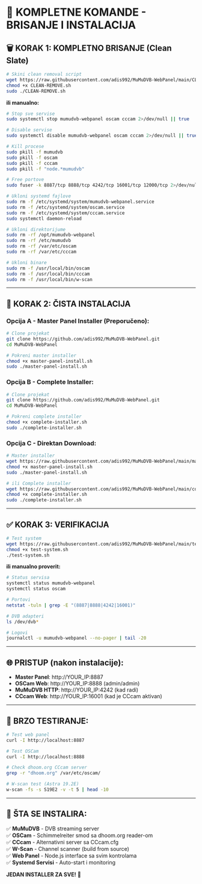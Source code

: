 # 🚀 KOMPLETNE KOMANDE - BRISANJE I INSTALACIJA

## 🗑️ KORAK 1: KOMPLETNO BRISANJE (Clean Slate)

```bash
# Skini clean removal script
wget https://raw.githubusercontent.com/adis992/MuMuDVB-WebPanel/main/CLEAN-REMOVE.sh
chmod +x CLEAN-REMOVE.sh
sudo ./CLEAN-REMOVE.sh
```

**ili manualno:**

```bash
# Stop sve servise
sudo systemctl stop mumudvb-webpanel oscam cccam 2>/dev/null || true

# Disable servise
sudo systemctl disable mumudvb-webpanel oscam cccam 2>/dev/null || true

# Kill procese
sudo pkill -f mumudvb
sudo pkill -f oscam  
sudo pkill -f cccam
sudo pkill -f "node.*mumudvb"

# Free portove
sudo fuser -k 8887/tcp 8888/tcp 4242/tcp 16001/tcp 12000/tcp 2>/dev/null || true

# Ukloni systemd fajlove
sudo rm -f /etc/systemd/system/mumudvb-webpanel.service
sudo rm -f /etc/systemd/system/oscam.service
sudo rm -f /etc/systemd/system/cccam.service
sudo systemctl daemon-reload

# Ukloni direktorijume
sudo rm -rf /opt/mumudvb-webpanel
sudo rm -rf /etc/mumudvb
sudo rm -rf /var/etc/oscam
sudo rm -rf /var/etc/cccam

# Ukloni binare
sudo rm -f /usr/local/bin/oscam
sudo rm -f /usr/local/bin/cccam
sudo rm -f /usr/local/bin/w-scan
```

---

## 🚀 KORAK 2: ČISTA INSTALACIJA

### Opcija A - Master Panel Installer (Preporučeno):

```bash
# Clone projekat
git clone https://github.com/adis992/MuMuDVB-WebPanel.git
cd MuMuDVB-WebPanel

# Pokreni master installer
chmod +x master-panel-install.sh
sudo ./master-panel-install.sh
```

### Opcija B - Complete Installer:

```bash
# Clone projekat
git clone https://github.com/adis992/MuMuDVB-WebPanel.git
cd MuMuDVB-WebPanel

# Pokreni complete installer
chmod +x complete-installer.sh
sudo ./complete-installer.sh
```

### Opcija C - Direktan Download:

```bash
# Master installer
wget https://raw.githubusercontent.com/adis992/MuMuDVB-WebPanel/main/master-panel-install.sh
chmod +x master-panel-install.sh
sudo ./master-panel-install.sh

# ili Complete installer
wget https://raw.githubusercontent.com/adis992/MuMuDVB-WebPanel/main/complete-installer.sh
chmod +x complete-installer.sh
sudo ./complete-installer.sh
```

---

## ✅ KORAK 3: VERIFIKACIJA

```bash
# Test system
wget https://raw.githubusercontent.com/adis992/MuMuDVB-WebPanel/main/test-system.sh
chmod +x test-system.sh
./test-system.sh
```

**ili manualno proverit:**

```bash
# Status servisa
systemctl status mumudvb-webpanel
systemctl status oscam

# Portovi
netstat -tuln | grep -E "(8887|8888|4242|16001)"

# DVB adapteri
ls /dev/dvb*

# Logovi
journalctl -u mumudvb-webpanel --no-pager | tail -20
```

---

## 🌐 PRISTUP (nakon instalacije):

- **Master Panel**: http://YOUR_IP:8887
- **OSCam Web**: http://YOUR_IP:8888 (admin/admin)
- **MuMuDVB HTTP**: http://YOUR_IP:4242 (kad radi)
- **CCcam Web**: http://YOUR_IP:16001 (kad je CCcam aktivan)

---

## 🔧 BRZO TESTIRANJE:

```bash
# Test web panel
curl -I http://localhost:8887

# Test OSCam  
curl -I http://localhost:8888

# Check dhoom.org CCcam server
grep -r "dhoom.org" /var/etc/oscam/

# W-scan test (Astra 19.2E)
w-scan -fs -s S19E2 -v -t 5 | head -10
```

---

## 🎯 ŠTA SE INSTALIRA:

✅ **MuMuDVB** - DVB streaming server  
✅ **OSCam** - Schimmelreiter smod sa dhoom.org reader-om  
✅ **CCcam** - Alternativni server sa CCcam.cfg  
✅ **W-Scan** - Channel scanner (build from source)  
✅ **Web Panel** - Node.js interface sa svim kontrolama  
✅ **Systemd Servisi** - Auto-start i monitoring  

**JEDAN INSTALLER ZA SVE!** 🚀